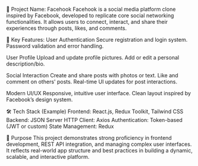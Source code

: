 🧾 Project Name: Facehook
Facehook is a social media platform clone inspired by Facebook, developed to replicate core social networking functionalities. It allows users to connect, interact, and share their experiences through posts, likes, and comments.

🔑 Key Features:
User Authentication
Secure registration and login system.
Password validation and error handling.

User Profile
Upload and update profile pictures.
Add or edit a personal description/bio.

Social Interaction
Create and share posts with photos or text.
Like and comment on others' posts.
Real-time UI updates for post interactions.

Modern UI/UX
Responsive, intuitive user interface.
Clean layout inspired by Facebook’s design system.

🛠️ Tech Stack (Example)
Frontend: React.js, Redux Toolkit, Tailwind CSS
Backend: JSON Server
HTTP Client: Axios
Authentication: Token-based (JWT or custom)
State Management: Redux

🎯 Purpose
This project demonstrates strong proficiency in frontend development, REST API integration, and managing complex user interfaces. It reflects real-world app structure and best practices in building a dynamic, scalable, and interactive platform.
